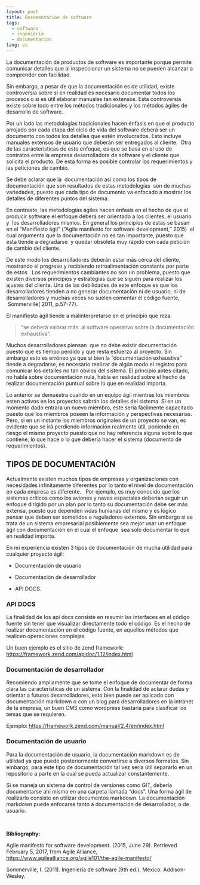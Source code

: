 ```yaml
---
layout: post
title: Documentación de software 
tags:
  - software
  - ingeniería
  - documentación
lang: es
---
```

La documentación de productos de software es importante porque permite comunicar
detalles que al inspeccionar un sistema no se pueden alcanzar a comprender con
facilidad.

Sin embargo, a pesar de que la documentación es de utilidad, existe controversia
sobre si en realidad es necesario documentar todos los procesos o si es útil
elaborar manuales tan extensos. Esta controversia existe sobre todo entre los
métodos tradicionales y los métodos ágiles de desarrollo de software.

Por un lado las metodologías tradicionales hacen énfasis en que el producto
arrojado por cada etapa del ciclo de vida del software deberá ser un documento
con todos los detalles que estén involucrados. Esto incluye manuales extensos de
usuario que deberán ser entregados al cliente.  Otra de las características de
este enfoque, es que se basa en el uso de contratos entre la empresa
desarrolladora de software y el cliente que solicita el producto. De esta forma
es posible controlar los requerimientos y las peticiones de cambio.  

Se debe aclarar que la  documentación así como los tipos de documentación que
son resultados de estas metodologías  son de muchas variedades, puesto que cada
tipo de documento va enfocado a mostrar los detalles de diferentes puntos del
sistema.

En contraste, las metodologías ágiles hacen énfasis en el hecho de que al
producir software el enfoque deberá ser orientado a los clientes, el usuario y
 los desarrolladores mismos. En general los principios de estas se basan en el
“Manifiesto ágil” (“Agile manifesto for software development,” 2015)  el cual
argumenta que la documentación no es tan importante, puesto que esta tiende a
degradarse  y quedar obsoleta muy rápido con cada petición de cambio del
cliente.

De este modo los desarrolladores deberán estar más cerca del cliente, mostrando
el progreso y recibiendo retroalimentación constante por parte de estos.  Los
requerimientos cambiantes no son un problema, puesto que existen diversos
principios y estrategias que se siguen para realizar los ajustes del cliente.
Una de las debilidades de este enfoque es que los desarrolladores tienden a no
generar documentación ni de usuario, ni de desarrolladores y muchas veces no
suelen comentar el código fuente,  Sommerville( 2011, p.57-77).

El manifiesto ágil tiende a malinterpretarse en el principio que reza:

>   “se deberá valorar más  al software operativo sobre la documentación
>   exhaustiva“.

Muchos desarrolladores piensan  que no debe existir documentación puesto que es
tiempo perdido y que resta esfuerzo al proyecto. Sin embargo esto es erróneo ya
que si bien la “documentación exhaustiva” tiende a degradarse, es necesario
realizar de algún modo el registro para comunicar los detalles no tan obvios del
sistema. El principio antes citado, no habla sobre documentación nula, habla en
realidad sobre el hecho de realizar documentación puntual sobre lo que en
realidad importa.   

Lo anterior se demuestra cuando en un equipo ágil mientras los miembros esten
activos en los proyectos sabrán los detalles del sistema. Si en un momento dado
entrara un nuevo miembro, este sería fácilmente capacitado puesto que los
miembros poseen la información y perspectivas necesarias. Pero, si en un
instante los miembros originales de un proyecto se van, es evidente que se irá
perdiendo información realmente útil, poniendo en riesgo el mismo proyecto
puesto que no hay referencia alguna sobre lo que contiene, lo que hace o lo que
debería hacer el sistema (documento de requerimientos).


TIPOS DE DOCUMENTACIÓN
----------------------
Actualmente existen muchos tipos de empresas y organizaciones con necesidades
infinitamente diferentes por lo tanto el nivel de documentación en cada empresa
es diferente.   Por ejemplo, es muy conocido que los sistemas críticos como los
aviones y naves espaciales deberían seguir un enfoque dirigido por un plan por
lo tanto su documentación debe ser más extensa, puesto que dependen vidas
humanas del mismo y es lógico pensar que deben ser sometidos a reguladores
externos. Sin embargo si se trata de un sistema empresarial posiblemente sea
mejor usar un enfoque ágil con documentación en el cual el enfoque  sea
solo documentar lo que en realidad importa.

En mi experiencia existen 3 tipos de documentación de mucha utilidad para
cualquier proyecto ágil:

-   Documentación de usuario

-   Documentación de desarrollador

-   API DOCS.

### API DOCS
La finalidad de los api docs consiste en resumir las
interfaces en el código fuente sin tener que visualizar directamente todo el
código. Es el hecho de realizar documentación en el código fuente, en
aquellos métodos que realicen operaciones complejas.


Un buen ejemplo es el sitio de zend framework:
<https://framework.zend.com/apidoc/1.12/index.html>

### Documentación de desarrollador

Recomiendo ampliamente que se tome el enfoque de documentar de forma clara las
características de un sistema. Con la finalidad de
aclarar dudas y orientar a futuros desarrolladores, esto bien puede ser aplicado
con documentación markdown o con un blog para desarrolladores en la intranet de
la empresa, un buen CMS como wordpress bastaría para clasificar los temas que se
requieren.  

Ejemplo: <https://framework.zend.com/manual/2.4/en/index.html>

### Documentación de usuario

Para la documentación de usuario, la documentación markdown es de utilidad ya
que puede posteriormente convertirse a diversos formatos. Sin embargo, para este
tipo de documentación tal vez sería útil separarlo en un repositorio a parte en
la cual se pueda actualizar constantemente.

Si se maneja un sistema de control de versiones como GIT, debería documentarse
ahí mismo en una carpeta llamada “docs”. Una forma ágil de realizarlo consiste
en utilizar documentos markdown. La documentación markdown puede enfocarse tanto
a documentación de desarrollador, o de usuario.

 


**Bibliography:**

Agile manifesto for software development. (2015, June 29). Retrieved February 5,
2017, from Agile Alliance,
<https://www.agilealliance.org/agile101/the-agile-manifesto/>

Sommerville, I. (2011). Ingeniería de software (9th ed.). México:
Addison-Wesley.
